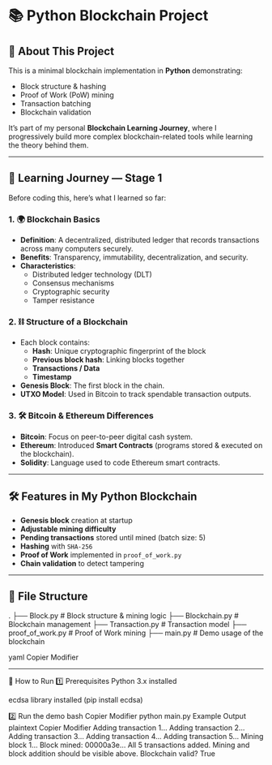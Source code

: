 # 📚 Python Blockchain Project

## 📌 About This Project
This is a minimal blockchain implementation in **Python** demonstrating:
- Block structure & hashing
- Proof of Work (PoW) mining
- Transaction batching
- Blockchain validation

It’s part of my personal **Blockchain Learning Journey**, where I progressively build more complex blockchain-related tools while learning the theory behind them.

---

## 📖 Learning Journey — Stage 1
Before coding this, here’s what I learned so far:

### 1. 🌍 Blockchain Basics
- **Definition**: A decentralized, distributed ledger that records transactions across many computers securely.
- **Benefits**: Transparency, immutability, decentralization, and security.
- **Characteristics**:
  - Distributed ledger technology (DLT)
  - Consensus mechanisms
  - Cryptographic security
  - Tamper resistance

### 2. ⛓ Structure of a Blockchain
- Each block contains:
  - **Hash**: Unique cryptographic fingerprint of the block
  - **Previous block hash**: Linking blocks together
  - **Transactions / Data**
  - **Timestamp**
- **Genesis Block**: The first block in the chain.
- **UTXO Model**: Used in Bitcoin to track spendable transaction outputs.

### 3. 🛠 Bitcoin & Ethereum Differences
- **Bitcoin**: Focus on peer-to-peer digital cash system.
- **Ethereum**: Introduced **Smart Contracts** (programs stored & executed on the blockchain).
- **Solidity**: Language used to code Ethereum smart contracts.

---

## 🛠 Features in My Python Blockchain
- **Genesis block** creation at startup
- **Adjustable mining difficulty**
- **Pending transactions** stored until mined (batch size: 5)
- **Hashing** with `SHA-256`
- **Proof of Work** implemented in `proof_of_work.py`
- **Chain validation** to detect tampering

---

## 📂 File Structure
.
├── Block.py # Block structure & mining logic
├── Blockchain.py # Blockchain management
├── Transaction.py # Transaction model
├── proof_of_work.py # Proof of Work mining
├── main.py # Demo usage of the blockchain

yaml
Copier
Modifier

---

🚀 How to Run
1️⃣ Prerequisites
Python 3.x installed

ecdsa library installed (pip install ecdsa)

2️⃣ Run the demo
bash
Copier
Modifier
python main.py
Example Output
plaintext
Copier
Modifier
Adding transaction 1...
Adding transaction 2...
Adding transaction 3...
Adding transaction 4...
Adding transaction 5...
Mining block 1...
Block mined: 00000a3e...
All 5 transactions added. Mining and block addition should be visible above.
Blockchain valid? True
